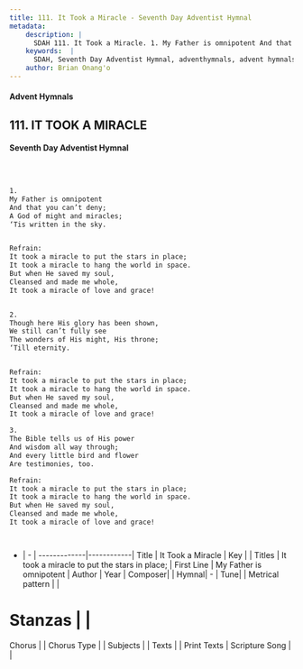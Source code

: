 ```yaml
---
title: 111. It Took a Miracle - Seventh Day Adventist Hymnal
metadata:
    description: |
      SDAH 111. It Took a Miracle. 1. My Father is omnipotent And that you can’t deny; A God of might and miracles; ‘Tis written in the sky. 
    keywords:  |
      SDAH, Seventh Day Adventist Hymnal, adventhymnals, advent hymnals, It Took a Miracle, My Father is omnipotent ,It took a miracle to put the stars in place;
    author: Brian Onang'o
---
```


#### Advent Hymnals
## 111. IT TOOK A MIRACLE
#### Seventh Day Adventist Hymnal

```txt



1.
My Father is omnipotent
And that you can’t deny;
A God of might and miracles;
‘Tis written in the sky.


Refrain:
It took a miracle to put the stars in place;
It took a miracle to hang the world in space.
But when He saved my soul,
Cleansed and made me whole,
It took a miracle of love and grace!


2.
Though here His glory has been shown,
We still can’t fully see
The wonders of His might, His throne;
‘Till eternity.


Refrain:
It took a miracle to put the stars in place;
It took a miracle to hang the world in space.
But when He saved my soul,
Cleansed and made me whole,
It took a miracle of love and grace!

3.
The Bible tells us of His power
And wisdom all way through;
And every little bird and flower
Are testimonies, too.

Refrain:
It took a miracle to put the stars in place;
It took a miracle to hang the world in space.
But when He saved my soul,
Cleansed and made me whole,
It took a miracle of love and grace!




```

- |   -  |
-------------|------------|
Title | It Took a Miracle |
Key |  |
Titles | It took a miracle to put the stars in place; |
First Line | My Father is omnipotent |
Author | 
Year | 
Composer|  |
Hymnal|  - |
Tune|  |
Metrical pattern | |
# Stanzas |  |
Chorus |  |
Chorus Type |  |
Subjects |  |
Texts |  |
Print Texts | 
Scripture Song |  |
  
